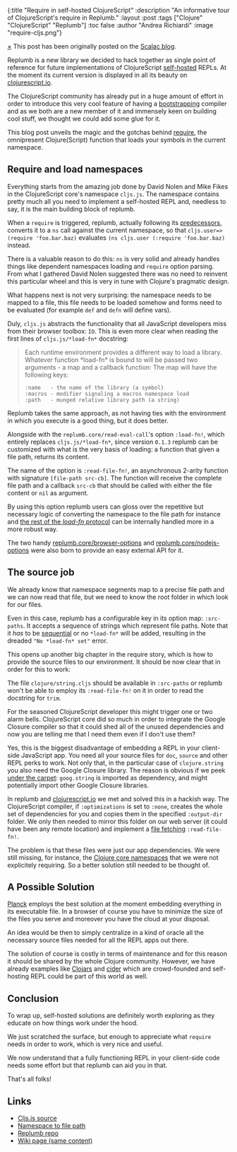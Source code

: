 {:title "Require in self-hosted ClojureScript"
 :description  "An informative tour of ClojureScript's require in Replumb."
 :layout :post
 :tags  ["Clojure" "ClojureScript" "Replumb"]
 :toc false
 :author "Andrea Richiardi"
 :image "require-cljs.png"}

<div class="alert alert-info fade in">
<a href="#" class="close" data-dismiss="alert" aria-label="close">&times;</a>
  This post has been originally posted on the
  <a href="http://blog.scalac.io/2015/12/21/cljs-replumb-require.html">
Scalac blog</a>.
</div>

Replumb is a new library we decided to hack together as single point of
reference for future implementations of ClojureScript
[self-hosted](https://en.m.wikipedia.org/wiki/Self-hosting_compiler) REPLs. At
the moment its current version is displayed in all its beauty on
[clojurescript.io](http://clojurescript.io/).

The ClojureScript community has already put in a huge amount of effort in order
to introduce this very cool feature of having a
[bootstrapping](https://en.m.wikipedia.org/wiki/Bootstrapping_%28compilers%29)
compiler and as we both are a new member of it and immensely keen on building
cool stuff, we thought we could add some glue for it.

This blog post unveils the magic and the gotchas behind
[require](http://clojuredocs.org/clojure.core/require), the omnipresent
Clojure(Script) function that loads your symbols in the current namespace.

## Require and load namespaces

Everything starts from the amazing job done by David Nolen and Mike Fikes in
the ClojureScript core's namespace `cljs.js`. The namespace contains pretty
much all you need to implement a self-hosted REPL and, needless to say, it is
the main building block of replumb.

When a `require` is triggered, replumb, actually following its
[predecessors](http://blog.fikesfarm.com/posts/2015-10-07-ambly-require-reload.html),
converts it to a `ns` call against the current namespace, so that `cljs.user=> (require 'foo.bar.baz)`
evaluates `(ns cljs.user (:require 'foo.bar.baz)` instead.
 
There is a valuable reason to do this: `ns` is very solid and already handles
things like dependent namespaces loading and `require` option parsing. From
what I gathered David Nolen suggested there was no need to reinvent this
particular wheel and this is very in tune with Clojure's pragmatic design.
 
What happens next is not very surprising: the namespace needs to be mapped to a
file, this file needs to be loaded somehow and forms need to be evaluated (for
example `def` and `defn` will define vars).  

Duly, `cljs.js` abstracts the functionality that all JavaScript
developers miss from their browser toolbox: `IO`. This is even more clear when
reading the first lines of `cljs.js/*load-fn*` docstring:

> Each runtime environment provides a different way to load a library.
> Whatever function \*load-fn\* is bound to will be passed two arguments - a
> map and a callback function: The map will have the following keys:
>
>     :name   - the name of the library (a symbol)
>     :macros - modifier signaling a macros namespace load
>     :path   - munged relative library path (a string)

Replumb takes the same approach, as not having ties with the environment in
which you execute is a good thing, but it does better.
 
Alongside with the `replumb.core/read-eval-call`'s option `:load-fn!`, which
entirely replaces `cljs.js/*load-fn*`, since version `0.1.3` replumb can be
customized with what is the very basis of loading: a function that given a file
path, returns its content.

The name of the option is `:read-file-fn!`, an asynchronous 2-arity function
with signature `[file-path src-cb]`. The function will receive the complete
file path and a callback `src-cb` that should be called with either the file
content or `nil` as argument.

By using this option replumb users can gloss over the repetitive but necessary
logic of converting the namespace to the file path for instance and
[the rest of the *load-fn* protocol](https://github.com/clojure/clojurescript/blob/r1.7.170/src/main/cljs/cljs/js.cljs#L59)
can be internally handled more in a more robust way.

The two handy
[replumb.core/browser-options](https://github.com/ScalaConsultants/replumb/blob/0.1.3/src/cljs/replumb/core.cljs#L129)
and
[replumb.core/nodejs-options](https://github.com/ScalaConsultants/replumb/blob/0.1.3/src/cljs/replumb/core.cljs#L169)
were also born to provide an easy external API for it.

## The source job

We already know that namespace segments map to a precise file path and we can
now read that file, but we need to know the root folder in which look for our
files.

Even in this case, replumb has a configurable key in its option map:
`:src-paths`. It accepts a sequence of strings which represent file paths. Note
that it *has* to be
[sequential](http://clojuredocs.org/clojure.core/sequential_q) or no
`*load-fn*` will be added, resulting in the dreaded `"No *load-fn* set"` error.

This opens up another big chapter in the require story, which is how to provide
the source files to our environment. It should be now clear that in order for
this to work:

<script src="https://gist.github.com/arichiardi/808b2cf9a60273b60cf9.js"></script>

The file `clojure/string.cljs` should be available in `:src-paths` or replumb
won't be able to employ its `:read-file-fn!` on it in order to read the
docstring for `trim`.

For the seasoned ClojureScript developer this might trigger one or two alarm
bells. ClojureScript core did so much in order to integrate the Google Closure
compiler so that it could shed all of the unused dependencies and now you
are telling me that I need them even if I don't use them?

Yes, this is the biggest disadvantage of embedding a REPL in your client-side
JavaScript app. You need all your source files for `doc`, `source` and other
REPL perks to work. Not only that, in the particular case of `clojure.string`
you also need the Google Closure library. The reason is obvious if we peek
[under the carpet](https://github.com/clojure/clojurescript/blob/r1.7.170/src/main/cljs/clojure/string.cljs#L11):
`goog.string` is imported as dependency, and might potentially import other
Google Closure libraries.

In replumb and [clojurescript.io](http://clojurescript.io) we met and solved
this in a hackish way. The ClojureScript compiler, if `:optimizations` is set
to `:none`, creates the whole set of dependencies for you and copies
them in the specified `:output-dir` folder. We only then needed to mirror this
folder on our web server (it could have been any remote location) and implement
a
[file fetching](https://github.com/ScalaConsultants/replumb/blob/0.1.3/src/browser/replumb/browser/io.cljs#L4)
`:read-file-fn!`.

The problem is that these files were just our app dependencies. We were still
missing, for instance, the
[Clojure core namespaces](https://github.com/clojure/clojurescript/wiki/Differences-from-Clojure#other-libraries)
that we were not explicitely requiring. So a better solution still needed to be
thought of.

## A Possible Solution

[Planck](https://github.com/mfikes/planck) employs the best solution at the
moment embedding everything in its executable file. In a browser of course you
have to minimize the size of the files you serve and moreover you have the
cloud at your disposal.

An idea would be then to simply centralize in a kind of oracle all the
necessary source files needed for all the REPL apps out there.

The solution of course is costly in terms of maintenance and for this reason it
should be shared by the whole Clojure community. However, we have already
examples like [Clojars](https://salt.bountysource.com/teams/clojars) and
[cider](ofhttps://salt.bountysource.com/teams/cider) which are crowd-founded
and self-hosting REPL could be part of this world as well.

## Conclusion

To wrap up, self-hosted solutions are definitely worth exploring as they
educate on how things work under the hood. 

We just scratched the surface, but enough to appreciate what `require` needs in
order to work, which is very nice and useful.

We now understand that a fully functioning REPL in your client-side code needs
some effort but that replumb can aid you in that.

That's all folks!

## Links

- [Cljs.js source](https://github.com/clojure/clojurescript/blob/master/src/main/cljs/cljs/js.cljs)
- [Namespace to file path](http://www.braveclojure.com/organization/#Real_Project_Organization)
- [Replumb repo](https://github.com/ScalaConsultants/replumb)
- [Wiki page (same content)](https://github.com/ScalaConsultants/replumb/wiki/Require-and-providing-source-files)
